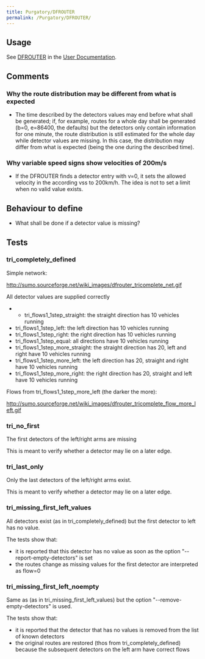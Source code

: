 ```yaml
---
title: Purgatory/DFROUTER
permalink: /Purgatory/DFROUTER/
---
```


## Usage

See [DFROUTER](../DFROUTER.md) in the [User Documentation](../SUMO_User_Documentation.md).

## Comments

### Why the route distribution may be different from what is expected

- The time described by the detectors values may end before what shall
  be generated; if, for example, routes for a whole day shall be
  generated (b=0, e=86400, the defaults) but the detectors only
  contain information for one minute, the route distribution is still
  estimated for the whole day while detector values are missing. In
  this case, the distribution may differ from what is expected (being
  the one during the described time).

### Why variable speed signs show velocities of 200m/s

- If the DFROUTER finds a detector entry with v=0, it sets the allowed
  velocity in the according vss to 200km/h. The idea is not to set a
  limit when no valid value exists.

## Behaviour to define

- What shall be done if a detector value is missing?

## Tests

### tri_completely_defined

Simple network:

<http://sumo.sourceforge.net/wiki_images/dfrouter_tricomplete_net.gif>

All detector values are supplied correctly

-   - tri_flows1_1step_straight: the straight direction has 10
    vehicles running
  - tri_flows1_1step_left: the left direction has 10 vehicles
    running
  - tri_flows1_1step_right: the right direction has 10 vehicles
    running
  - tri_flows1_1step_equal: all directions have 10 vehicles
    running
  - tri_flows1_1step_more_straight: the straight direction has
    20, left and right have 10 vehicles running
  - tri_flows1_1step_more_left: the left direction has 20,
    straight and right have 10 vehicles running
  - tri_flows1_1step_more_right: the right direction has 20,
    straight and left have 10 vehicles running

Flows from tri_flows1_1step_more_left (the darker the more):

<http://sumo.sourceforge.net/wiki_images/dfrouter_tricomplete_flow_more_left.gif>

### tri_no_first

The first detectors of the left/right arms are missing

This is meant to verify whether a detector may lie on a later edge.

### tri_last_only

Only the last detectors of the left/right arms exist.

This is meant to verify whether a detector may lie on a later edge.

### tri_missing_first_left_values

All detectors exist (as in tri_completely_defined) but the first
detector to left has no value.

The tests show that:

- it is reported that this detector has no value as soon as the option
  "--report-empty-detectors" is set
- the routes change as missing values for the first detector are
  interpreted as flow=0

### tri_missing_first_left_noempty

Same as (as in tri_missing_first_left_values) but the option
"--remove-empty-detectors" is used.

The tests show that:

- it is reported that the detector that has no values is removed from
  the list of known detectors
- the original routes are restored (thos from
  tri_completely_defined) because the subsequent detectors on the
  left arm have correct flows